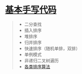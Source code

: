 # [基本手写代码](https://blog.csdn.net/qq_41572503/article/details/88542859)

> * 二分查找
> * 插入排序
> * 堆排序
> * 归并排序
> * 快速排序（随机单排，双排）
> * 单例模式
> * 非递归二叉树遍历
> * [各类排序算法](https://www.cnblogs.com/onepixel/articles/7674659.html)
